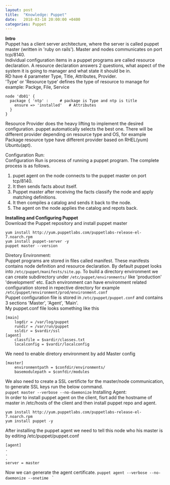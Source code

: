 ```yaml
---
layout: post
title:  "Knowledge: Puppet"
date:   2018-03-18 20:00:00 +0400
categories: Puppet
---
```


**Intro**  
Puppet has a client server architecture, where the server is called puppet master (written in 'ruby on rails'). Master and nodes communicates on port tcp/8140.  
Individual configuration items in a puppet programs are called resource declaration. A resource declaration answers 2 questions, what aspect of the system it is going to manager and what state it should be in.  
RD have 4 parameter Type, Title, Attributes, Provider.  
'Type' or 'Resource type' defines the type of resource to manage for example: Packge, File, Service 
```
node 'db01' {
  package { 'ntp' :		# package is Type and ntp is title
    ensure => 'installed'	# Attributes
  }
}
```
Resource Provider does the heavy lifting to implement the desired configuration. puppet automatically selects the best one. There will be different provider depending on resource type and OS, for example Package resource type have different provider based on RHEL(yum) Ubuntu(apt).  

Configuration Run:  
Configuration Run is process of running a puppet program. The complete process is as follows.  
1. pupet agent on the node connects to the puppet master on port tcp/8140.  
2. It then sends facts about itself.  
3. Puppet master after receiving the facts classify the node and apply matching definitions.  
4. It then compiles a catalog and sends it back to the node.  
5. The agent on the node applies the catalog and repots back.  

**Installing and Configuring Puppet**  
Download the Puppet repository and install puppet master
```
yum install http://yum.puppetlabs.com/puppetlabs-release-el-7.noarch.rpm 
yum install puppet-server -y 
puppet master --version
```
Diretory Environment:  
Puppet programs are stored in files called manifest. These manifests contains node definition and resource declaration. By default puppet looks into `/etc/puppet/manifests/site.pp`. To build a directory environment we can create subdirectory under `/etc/puppet/environments/` like 'production' 'development' etc. Each environment can have environment related configuration stored in repective directory for example `/etc/puppet/environment/prod/environment.conf`  
Puppet configuration file is stored in `/etc/puppet/puppet.conf` and contains 3 sections 'Master', 'Agent', 'Main'.  
My puppet.conf file looks something like this 
```
[main]
    logdir = /var/log/puppet
    rundir = /var/run/puppet
    ssldir = $vardir/ssl
[agent]
    classfile = $vardir/classes.txt
    localconfig = $vardir/localconfig
```
We need to enable diretory environment by add Master config
```
[master]
    environmentpath = $confdir/environments/
    basemodulepath = $confdir/modules
```
We also need to create a SSL certificte for the master/node communication, to generate SSL keys run the below command.  
`puppet master --verbose --no-daemonize`
Installing Agent:  
In order to install puppet agent on the client, fisrt add the hostname of master in /etc/hosts of the client and then install puppet repo and agent.
```
yum install http://yum.puppetlabs.com/puppetlabs-release-el-7.noarch.rpm
yum install puppet -y
```
After installing the puppet agent we need to tell this node who his master is by editing /etc/puppet/puppet.conf 
```
[agent]
.
.
.
server = master
```
Now we can generate the agent certificate. 
`puppet agent --verbose --no-daemonize --onetime `
`

